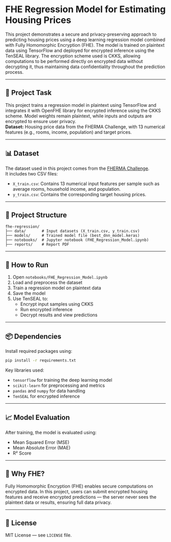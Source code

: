 # FHE Regression Model for Estimating Housing Prices

This project demonstrates a secure and privacy-preserving approach to predicting housing prices using a deep learning regression model combined with Fully Homomorphic Encryption (FHE). The model is trained on plaintext data using TensorFlow and deployed for encrypted inference using the TenSEAL library. The encryption scheme used is CKKS, allowing computations to be performed directly on encrypted data without decrypting it, thus maintaining data confidentiality throughout the prediction process.

---

## 📌 Project Task

This project trains a regression model in plaintext using TensorFlow and integrates it with OpenFHE library for encrypted inference using the CKKS scheme. Model weights remain plaintext, while inputs and outputs are encrypted to ensure user privacy.  
**Dataset:** Housing price data from the FHERMA Challenge, with 13 numerical features (e.g., rooms, income, population) and target prices.

---

## 📊 Dataset

The dataset used in this project comes from the [FHERMA Challenge](https://fherma.io/challenges/676035a7890eef39561cf7c9/overview).  
It includes two CSV files:
- `X_train.csv`: Contains 13 numerical input features per sample such as average rooms, household income, and population.
- `y_train.csv`: Contains the corresponding target housing prices.


---

## 📁 Project Structure

```
fhe-regression/
├── data/       # Input datasets (X_train.csv, y_train.csv)
├── models/     # Trained model file (best_dnn_model.keras)
├── notebooks/  # Jupyter notebook (FHE_Regression_Model.ipynb)
├── reports/    # Report PDF 
```

---

## 🚀 How to Run

1. Open `notebooks/FHE_Regression_Model.ipynb`
2. Load and preprocess the dataset
3. Train a regression model on plaintext data
4. Save the model
5. Use TenSEAL to:
   - Encrypt input samples using CKKS
   - Run encrypted inference
   - Decrypt results and view predictions

---

## 📦 Dependencies

Install required packages using:

```bash
pip install -r requirements.txt
```

Key libraries used:
- `tensorflow` for training the deep learning model
- `scikit-learn` for preprocessing and metrics
- `pandas` and `numpy` for data handling
- `TenSEAL` for encrypted inference

---

## 📈 Model Evaluation

After training, the model is evaluated using:
- Mean Squared Error (MSE)
- Mean Absolute Error (MAE)
- R² Score

---

## 🔐 Why FHE?

Fully Homomorphic Encryption (FHE) enables secure computations on encrypted data. In this project, users can submit encrypted housing features and receive encrypted predictions — the server never sees the plaintext data or results, ensuring full data privacy.

---

## 📄 License

MIT License — see `LICENSE` file.